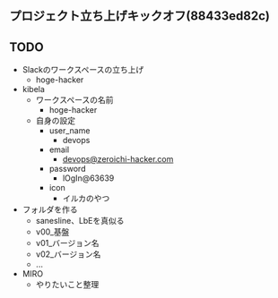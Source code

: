 プロジェクト立ち上げキックオフ(88433ed82c)
---

## TODO
- Slackのワークスペースの立ち上げ
  - hoge-hacker
- kibela
  - ワークスペースの名前
    - hoge-hacker
  - 自身の設定
    - user_name
      - devops
    - email
      - devops@zeroichi-hacker.com
    - password
      - lOgIn@63639
    - icon
      - イルカのやつ
- フォルダを作る
  - sanesline、LbEを真似る
  - v00_基盤
  - v01_バージョン名
  - v02_バージョン名
  - ...
- MIRO
  - やりたいこと整理